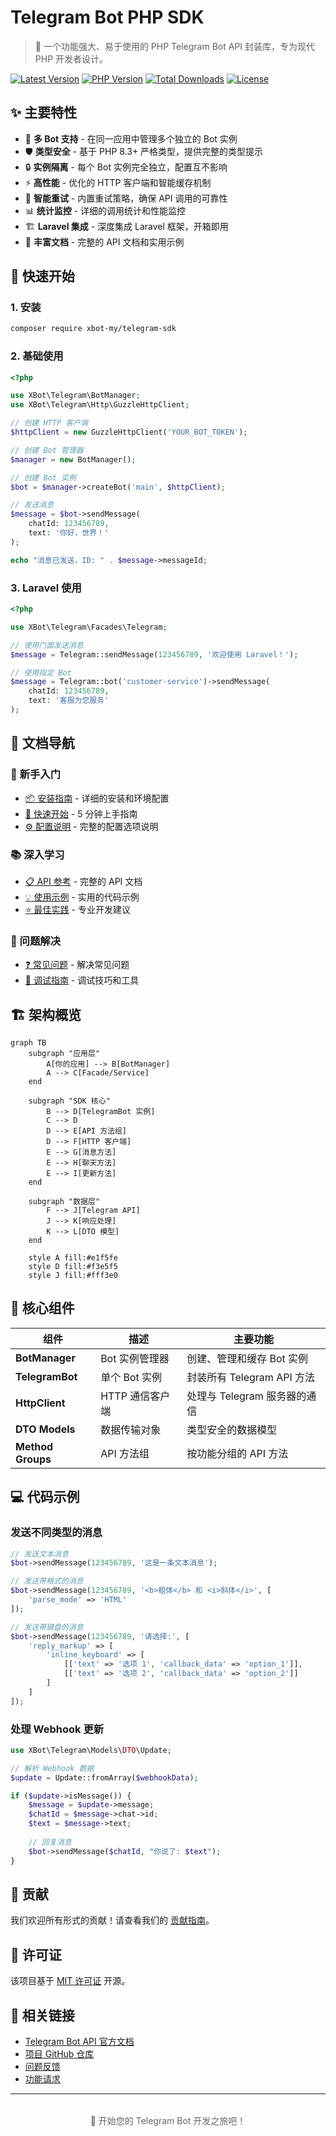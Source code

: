 # Telegram Bot PHP SDK

> 🤖 一个功能强大、易于使用的 PHP Telegram Bot API 封装库，专为现代 PHP 开发者设计。

[![Latest Version](https://img.shields.io/packagist/v/xbot-my/telegram-sdk)](https://packagist.org/packages/xbot-my/telegram-sdk)
[![PHP Version](https://img.shields.io/packagist/php-v/xbot-my/telegram-sdk)](https://packagist.org/packages/xbot-my/telegram-sdk)
[![Total Downloads](https://img.shields.io/packagist/dt/xbot-my/telegram-sdk)](https://packagist.org/packages/xbot-my/telegram-sdk)
[![License](https://img.shields.io/packagist/l/xbot-my/telegram-sdk)](https://github.com/xbot-my/telegram-sdk/blob/main/LICENSE)

## ✨ 主要特性

- 🤖 **多 Bot 支持** - 在同一应用中管理多个独立的 Bot 实例
- 🛡️ **类型安全** - 基于 PHP 8.3+ 严格类型，提供完整的类型提示
- 🔒 **实例隔离** - 每个 Bot 实例完全独立，配置互不影响
- ⚡ **高性能** - 优化的 HTTP 客户端和智能缓存机制
- 🔄 **智能重试** - 内置重试策略，确保 API 调用的可靠性
- 📊 **统计监控** - 详细的调用统计和性能监控
- 🏗️ **Laravel 集成** - 深度集成 Laravel 框架，开箱即用
- 📖 **丰富文档** - 完整的 API 文档和实用示例

## 🚀 快速开始

### 1. 安装

```bash
composer require xbot-my/telegram-sdk
```

### 2. 基础使用

```php
<?php

use XBot\Telegram\BotManager;
use XBot\Telegram\Http\GuzzleHttpClient;

// 创建 HTTP 客户端
$httpClient = new GuzzleHttpClient('YOUR_BOT_TOKEN');

// 创建 Bot 管理器
$manager = new BotManager();

// 创建 Bot 实例
$bot = $manager->createBot('main', $httpClient);

// 发送消息
$message = $bot->sendMessage(
    chatId: 123456789,
    text: '你好，世界！'
);

echo "消息已发送，ID: " . $message->messageId;
```

### 3. Laravel 使用

```php
<?php

use XBot\Telegram\Facades\Telegram;

// 使用门面发送消息
$message = Telegram::sendMessage(123456789, '欢迎使用 Laravel！');

// 使用指定 Bot
$message = Telegram::bot('customer-service')->sendMessage(
    chatId: 123456789,
    text: '客服为您服务'
);
```

## 📖 文档导航

### 🎯 新手入门
- [📦 安装指南](guide/installation.md) - 详细的安装和环境配置
- [🚀 快速开始](guide/quick-start.md) - 5 分钟上手指南
- [⚙️ 配置说明](guide/configuration.md) - 完整的配置选项说明

### 📚 深入学习
- [📋 API 参考](api/) - 完整的 API 文档
- [💡 使用示例](examples/) - 实用的代码示例
- [⭐ 最佳实践](best-practices/) - 专业开发建议

### 🔧 问题解决
- [❓ 常见问题](troubleshooting/common-issues.md) - 解决常见问题
- [🐛 调试指南](troubleshooting/debugging.md) - 调试技巧和工具

## 🏗️ 架构概览

```mermaid
graph TB
    subgraph "应用层"
        A[你的应用] --> B[BotManager]
        A --> C[Facade/Service]
    end
    
    subgraph "SDK 核心"
        B --> D[TelegramBot 实例]
        C --> D
        D --> E[API 方法组]
        D --> F[HTTP 客户端]
        E --> G[消息方法]
        E --> H[聊天方法]
        E --> I[更新方法]
    end
    
    subgraph "数据层"
        F --> J[Telegram API]
        J --> K[响应处理]
        K --> L[DTO 模型]
    end
    
    style A fill:#e1f5fe
    style D fill:#f3e5f5
    style J fill:#fff3e0
```

## 🌟 核心组件

| 组件 | 描述 | 主要功能 |
|------|------|----------|
| **BotManager** | Bot 实例管理器 | 创建、管理和缓存 Bot 实例 |
| **TelegramBot** | 单个 Bot 实例 | 封装所有 Telegram API 方法 |
| **HttpClient** | HTTP 通信客户端 | 处理与 Telegram 服务器的通信 |
| **DTO Models** | 数据传输对象 | 类型安全的数据模型 |
| **Method Groups** | API 方法组 | 按功能分组的 API 方法 |

## 💻 代码示例

### 发送不同类型的消息

```php
// 发送文本消息
$bot->sendMessage(123456789, '这是一条文本消息');

// 发送带格式的消息
$bot->sendMessage(123456789, '<b>粗体</b> 和 <i>斜体</i>', [
    'parse_mode' => 'HTML'
]);

// 发送带键盘的消息
$bot->sendMessage(123456789, '请选择:', [
    'reply_markup' => [
        'inline_keyboard' => [
            [['text' => '选项 1', 'callback_data' => 'option_1']],
            [['text' => '选项 2', 'callback_data' => 'option_2']]
        ]
    ]
]);
```

### 处理 Webhook 更新

```php
use XBot\Telegram\Models\DTO\Update;

// 解析 Webhook 数据
$update = Update::fromArray($webhookData);

if ($update->isMessage()) {
    $message = $update->message;
    $chatId = $message->chat->id;
    $text = $message->text;
    
    // 回复消息
    $bot->sendMessage($chatId, "你说了: $text");
}
```

## 🤝 贡献

我们欢迎所有形式的贡献！请查看我们的 [贡献指南](https://github.com/xbot-my/telegram-sdk/blob/main/CONTRIBUTING.md)。

## 📄 许可证

该项目基于 [MIT 许可证](https://github.com/xbot-my/telegram-sdk/blob/main/LICENSE) 开源。

## 🔗 相关链接

- [Telegram Bot API 官方文档](https://core.telegram.org/bots/api)
- [项目 GitHub 仓库](https://github.com/xbot-my/telegram-sdk)
- [问题反馈](https://github.com/xbot-my/telegram-sdk/issues)
- [功能请求](https://github.com/xbot-my/telegram-sdk/discussions)

---

<div style="text-align: center; color: #666; margin-top: 2rem;">
  <p>🚀 开始您的 Telegram Bot 开发之旅吧！</p>
</div>